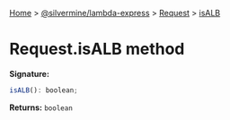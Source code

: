 [Home](./index) &gt; [@silvermine/lambda-express](./lambda-express.md) &gt; [Request](./lambda-express.request.md) &gt; [isALB](./lambda-express.request.isalb.md)

# Request.isALB method


**Signature:**
```javascript
isALB(): boolean;
```
**Returns:** `boolean`

